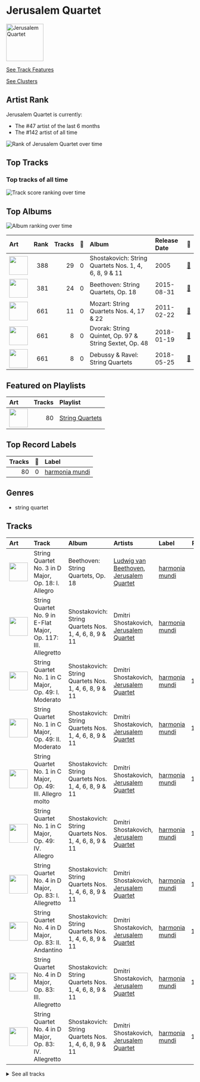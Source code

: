 
# Jerusalem Quartet


<img src="https://i.scdn.co/image/ab6761610000e5ebe9c2dcd7eb7f1247a61c6f07" alt="Jerusalem Quartet" width="100" />

[See Track Features](audio_features.md)

[See Clusters](clusters/overview.md)

## Artist Rank
Jerusalem Quartet is currently:
- The #47 artist of the last 6 months
- The #142 artist of all time

![Rank of Jerusalem Quartet over time](../../images/artists/jerusalem_quartet/rank_time_series.png)
## Top Tracks


### Top tracks of all time

![Track score ranking over time](../../images/artists/jerusalem_quartet/track_rank_time_series_score.png)
## Top Albums

![Album ranking over time](../../images/artists/jerusalem_quartet/album_rank_time_series.png)

| Art | Rank | Tracks | 💚 | Album | Release Date | 🔗 |
|:---|---:|---:|---:|:---|:---|:---|
| <img src="https://i.scdn.co/image/ab67616d0000b273ff17a9c684ec4757c8c026b0" alt="" width="50" /> | 388 | 29 | 0 | Shostakovich: String Quartets Nos. 1, 4, 6, 8, 9 & 11 | 2005 | [🔗](https://open.spotify.com/album/4V2YVRjysd08RF0GLRDDK7) |
| <img src="https://i.scdn.co/image/ab67616d0000b273eac9461ed0b585b1d2ad7ee2" alt="" width="50" /> | 381 | 24 | 0 | Beethoven: String Quartets, Op. 18 | 2015-08-31 | [🔗](https://open.spotify.com/album/37iUq5Dekt8uP5itTiVs2Q) |
| <img src="https://i.scdn.co/image/ab67616d0000b2731d9ef8e92370053b06f8c9ec" alt="" width="50" /> | 661 | 11 | 0 | Mozart: String Quartets Nos. 4, 17 & 22 | 2011-02-22 | [🔗](https://open.spotify.com/album/1PxALR0DTaTJPL6ByBK266) |
| <img src="https://i.scdn.co/image/ab67616d0000b273040c78c4ed7f56a2a3d2a770" alt="" width="50" /> | 661 | 8 | 0 | Dvorak: String Quintet, Op. 97 & String Sextet, Op. 48 | 2018-01-19 | [🔗](https://open.spotify.com/album/02nUFvsdTaekp2QQalnE3N) |
| <img src="https://i.scdn.co/image/ab67616d0000b2737cb0c702a8fd45bfd8358259" alt="" width="50" /> | 661 | 8 | 0 | Debussy & Ravel: String Quartets | 2018-05-25 | [🔗](https://open.spotify.com/album/77Eg2dHidrefgsS3GZ88nK) |

## Featured on Playlists
| Art | Tracks | Playlist |
|:---|---:|:---|
| <img src="https://mosaic.scdn.co/640/ab67616d00001e021d9ef8e92370053b06f8c9ecab67616d00001e027cb0c702a8fd45bfd8358259ab67616d00001e02f1e24654c624c58911f179b5ab67616d00001e02ff17a9c684ec4757c8c026b0" alt="" width="50" /> | 80 | [String Quartets](../../playlists/string_quartets/overview.md) |

## Top Record Labels

| Tracks | 💚 | Label |
|---:|---:|:---|
| 80 | 0 | [harmonia mundi](../../labels/harmonia_mundi/overview.md) |

## Genres

- string quartet

## Tracks

| Art | Track | Album | Artists | Label | Rank | 💚 | 🔗 |
|:---|:---|:---|:---|:---|---:|:---|:---|
| <img src="https://i.scdn.co/image/ab67616d0000b273eac9461ed0b585b1d2ad7ee2" alt="" width="50" /> | String Quartet No. 3 in D Major, Op. 18: I. Allegro | Beethoven: String Quartets, Op. 18 | [Ludwig van Beethoven](../ludwig_van_beethoven/overview.md), [Jerusalem Quartet](overview.md) | [harmonia mundi](../../labels/harmonia_mundi) | 560 | | [🔗](https://open.spotify.com/track/4ZTY5VL2UbVghLuVkhAQdc) |
| <img src="https://i.scdn.co/image/ab67616d0000b273ff17a9c684ec4757c8c026b0" alt="" width="50" /> | String Quartet No. 9 in E-Flat Major, Op. 117: III. Allegretto | Shostakovich: String Quartets Nos. 1, 4, 6, 8, 9 & 11 | Dmitri Shostakovich, [Jerusalem Quartet](overview.md) | [harmonia mundi](../../labels/harmonia_mundi) | 573 | | [🔗](https://open.spotify.com/track/57vPVZyYD3Cfxlpmqqdgl5) |
| <img src="https://i.scdn.co/image/ab67616d0000b273ff17a9c684ec4757c8c026b0" alt="" width="50" /> | String Quartet No. 1 in C Major, Op. 49: I. Moderato | Shostakovich: String Quartets Nos. 1, 4, 6, 8, 9 & 11 | Dmitri Shostakovich, [Jerusalem Quartet](overview.md) | [harmonia mundi](../../labels/harmonia_mundi) | 1009 | | [🔗](https://open.spotify.com/track/5VQz0yG8Lzvjj4RCbDLMrJ) |
| <img src="https://i.scdn.co/image/ab67616d0000b273ff17a9c684ec4757c8c026b0" alt="" width="50" /> | String Quartet No. 1 in C Major, Op. 49: II. Moderato | Shostakovich: String Quartets Nos. 1, 4, 6, 8, 9 & 11 | Dmitri Shostakovich, [Jerusalem Quartet](overview.md) | [harmonia mundi](../../labels/harmonia_mundi) | 1009 | | [🔗](https://open.spotify.com/track/0A5oxICmtISYvCLCKY5BZs) |
| <img src="https://i.scdn.co/image/ab67616d0000b273ff17a9c684ec4757c8c026b0" alt="" width="50" /> | String Quartet No. 1 in C Major, Op. 49: III. Allegro molto | Shostakovich: String Quartets Nos. 1, 4, 6, 8, 9 & 11 | Dmitri Shostakovich, [Jerusalem Quartet](overview.md) | [harmonia mundi](../../labels/harmonia_mundi) | 1009 | | [🔗](https://open.spotify.com/track/5O8Iz6Mlz4oS0DP6YYyBQC) |
| <img src="https://i.scdn.co/image/ab67616d0000b273ff17a9c684ec4757c8c026b0" alt="" width="50" /> | String Quartet No. 1 in C Major, Op. 49: IV. Allegro | Shostakovich: String Quartets Nos. 1, 4, 6, 8, 9 & 11 | Dmitri Shostakovich, [Jerusalem Quartet](overview.md) | [harmonia mundi](../../labels/harmonia_mundi) | 1009 | | [🔗](https://open.spotify.com/track/0nxe3lOpIX0rt3E9vcrRn5) |
| <img src="https://i.scdn.co/image/ab67616d0000b273ff17a9c684ec4757c8c026b0" alt="" width="50" /> | String Quartet No. 4 in D Major, Op. 83: I. Allegretto | Shostakovich: String Quartets Nos. 1, 4, 6, 8, 9 & 11 | Dmitri Shostakovich, [Jerusalem Quartet](overview.md) | [harmonia mundi](../../labels/harmonia_mundi) | 1009 | | [🔗](https://open.spotify.com/track/2ESTZJCtAtRNts4sKVVTsl) |
| <img src="https://i.scdn.co/image/ab67616d0000b273ff17a9c684ec4757c8c026b0" alt="" width="50" /> | String Quartet No. 4 in D Major, Op. 83: II. Andantino | Shostakovich: String Quartets Nos. 1, 4, 6, 8, 9 & 11 | Dmitri Shostakovich, [Jerusalem Quartet](overview.md) | [harmonia mundi](../../labels/harmonia_mundi) | 1009 | | [🔗](https://open.spotify.com/track/4Ky633fVEZUBTOcjKbY7yc) |
| <img src="https://i.scdn.co/image/ab67616d0000b273ff17a9c684ec4757c8c026b0" alt="" width="50" /> | String Quartet No. 4 in D Major, Op. 83: III. Allegretto | Shostakovich: String Quartets Nos. 1, 4, 6, 8, 9 & 11 | Dmitri Shostakovich, [Jerusalem Quartet](overview.md) | [harmonia mundi](../../labels/harmonia_mundi) | 1009 | | [🔗](https://open.spotify.com/track/2cDsjReMRP1B3dLSH8uBRx) |
| <img src="https://i.scdn.co/image/ab67616d0000b273ff17a9c684ec4757c8c026b0" alt="" width="50" /> | String Quartet No. 4 in D Major, Op. 83: IV. Allegretto | Shostakovich: String Quartets Nos. 1, 4, 6, 8, 9 & 11 | Dmitri Shostakovich, [Jerusalem Quartet](overview.md) | [harmonia mundi](../../labels/harmonia_mundi) | 1009 | | [🔗](https://open.spotify.com/track/4qM31gOqZIt7skvz2kgaOC) |


<details>
<summary>See all tracks</summary>

| Art | Track | Album | Artists | Label | Rank | 💚 | 🔗 |
|:---|:---|:---|:---|:---|---:|:---|:---|
| <img src="https://i.scdn.co/image/ab67616d0000b273ff17a9c684ec4757c8c026b0" alt="" width="50" /> | String Quartet No. 6 in G Major, Op. 101: I. Allegretto | Shostakovich: String Quartets Nos. 1, 4, 6, 8, 9 & 11 | Dmitri Shostakovich, [Jerusalem Quartet](overview.md) | [harmonia mundi](../../labels/harmonia_mundi) | 1009 | | [🔗](https://open.spotify.com/track/0k7Zd9zAYnBPuNJPck4UOc) |
| <img src="https://i.scdn.co/image/ab67616d0000b273ff17a9c684ec4757c8c026b0" alt="" width="50" /> | String Quartet No. 6 in G Major, Op. 101: II. Moderato con moto | Shostakovich: String Quartets Nos. 1, 4, 6, 8, 9 & 11 | Dmitri Shostakovich, [Jerusalem Quartet](overview.md) | [harmonia mundi](../../labels/harmonia_mundi) | 1009 | | [🔗](https://open.spotify.com/track/5BqEbEtqCpIrKRJh5c3Z3u) |
| <img src="https://i.scdn.co/image/ab67616d0000b273ff17a9c684ec4757c8c026b0" alt="" width="50" /> | String Quartet No. 6 in G Major, Op. 101: III. Lento | Shostakovich: String Quartets Nos. 1, 4, 6, 8, 9 & 11 | Dmitri Shostakovich, [Jerusalem Quartet](overview.md) | [harmonia mundi](../../labels/harmonia_mundi) | 1009 | | [🔗](https://open.spotify.com/track/01toQ1HaV4k4aUqWqNsdJe) |
| <img src="https://i.scdn.co/image/ab67616d0000b273ff17a9c684ec4757c8c026b0" alt="" width="50" /> | String Quartet No. 6 in G Major, Op. 101: IV. Finale (Lento) - Allegretto | Shostakovich: String Quartets Nos. 1, 4, 6, 8, 9 & 11 | Dmitri Shostakovich, [Jerusalem Quartet](overview.md) | [harmonia mundi](../../labels/harmonia_mundi) | 1009 | | [🔗](https://open.spotify.com/track/3EcruCCCtRp7fi5K2YfAA5) |
| <img src="https://i.scdn.co/image/ab67616d0000b273ff17a9c684ec4757c8c026b0" alt="" width="50" /> | String Quartet No. 8 in C Minor, Op. 110: I. Largo | Shostakovich: String Quartets Nos. 1, 4, 6, 8, 9 & 11 | Dmitri Shostakovich, [Jerusalem Quartet](overview.md) | [harmonia mundi](../../labels/harmonia_mundi) | 1009 | | [🔗](https://open.spotify.com/track/2wtSkXod5g0Ms9h9Amd9FD) |
| <img src="https://i.scdn.co/image/ab67616d0000b273ff17a9c684ec4757c8c026b0" alt="" width="50" /> | String Quartet No. 8 in C Minor, Op. 110: II. Allegro molto | Shostakovich: String Quartets Nos. 1, 4, 6, 8, 9 & 11 | Dmitri Shostakovich, [Jerusalem Quartet](overview.md) | [harmonia mundi](../../labels/harmonia_mundi) | 1009 | | [🔗](https://open.spotify.com/track/5EXeMOFxbHkj2lgACzXpzr) |
| <img src="https://i.scdn.co/image/ab67616d0000b273ff17a9c684ec4757c8c026b0" alt="" width="50" /> | String Quartet No. 8 in C Minor, Op. 110: III. Allegretto | Shostakovich: String Quartets Nos. 1, 4, 6, 8, 9 & 11 | Dmitri Shostakovich, [Jerusalem Quartet](overview.md) | [harmonia mundi](../../labels/harmonia_mundi) | 1009 | | [🔗](https://open.spotify.com/track/1uQEWRgoZxzAn7OScQl9nV) |
| <img src="https://i.scdn.co/image/ab67616d0000b273ff17a9c684ec4757c8c026b0" alt="" width="50" /> | String Quartet No. 8 in C Minor, Op. 110: IV. Largo | Shostakovich: String Quartets Nos. 1, 4, 6, 8, 9 & 11 | Dmitri Shostakovich, [Jerusalem Quartet](overview.md) | [harmonia mundi](../../labels/harmonia_mundi) | 1009 | | [🔗](https://open.spotify.com/track/0axYJ2DSUKXkL67CnUDN3t) |
| <img src="https://i.scdn.co/image/ab67616d0000b273ff17a9c684ec4757c8c026b0" alt="" width="50" /> | String Quartet No. 8 in C Minor, Op. 110: V. Largo | Shostakovich: String Quartets Nos. 1, 4, 6, 8, 9 & 11 | Dmitri Shostakovich, [Jerusalem Quartet](overview.md) | [harmonia mundi](../../labels/harmonia_mundi) | 1009 | | [🔗](https://open.spotify.com/track/7I1ePDRDp8RvVv9lPU5wHi) |
| <img src="https://i.scdn.co/image/ab67616d0000b273ff17a9c684ec4757c8c026b0" alt="" width="50" /> | String Quartet No. 9 in E-Flat Major, Op. 117: I. Moderato Con Moto | Shostakovich: String Quartets Nos. 1, 4, 6, 8, 9 & 11 | Dmitri Shostakovich, [Jerusalem Quartet](overview.md) | [harmonia mundi](../../labels/harmonia_mundi) | 1009 | | [🔗](https://open.spotify.com/track/7c1PZ3jfMdI65Oqn1uI74j) |
| <img src="https://i.scdn.co/image/ab67616d0000b273ff17a9c684ec4757c8c026b0" alt="" width="50" /> | String Quartet No. 9 in E-Flat Major, Op. 117: II. Adagio | Shostakovich: String Quartets Nos. 1, 4, 6, 8, 9 & 11 | Dmitri Shostakovich, [Jerusalem Quartet](overview.md) | [harmonia mundi](../../labels/harmonia_mundi) | 1009 | | [🔗](https://open.spotify.com/track/4u51lPm5GBz9CmJxODuV60) |
| <img src="https://i.scdn.co/image/ab67616d0000b273ff17a9c684ec4757c8c026b0" alt="" width="50" /> | String Quartet No. 9 in E-Flat Major, Op. 117: IV. Adagio | Shostakovich: String Quartets Nos. 1, 4, 6, 8, 9 & 11 | Dmitri Shostakovich, [Jerusalem Quartet](overview.md) | [harmonia mundi](../../labels/harmonia_mundi) | 1009 | | [🔗](https://open.spotify.com/track/0vpGcgNCl9p9UQdtCOajUG) |
| <img src="https://i.scdn.co/image/ab67616d0000b273ff17a9c684ec4757c8c026b0" alt="" width="50" /> | String Quartet No. 9 in E-Flat Major, Op. 117: V. Allegro | Shostakovich: String Quartets Nos. 1, 4, 6, 8, 9 & 11 | Dmitri Shostakovich, [Jerusalem Quartet](overview.md) | [harmonia mundi](../../labels/harmonia_mundi) | 1009 | | [🔗](https://open.spotify.com/track/6XOKaXhXamHmqSa38Uwf4A) |
| <img src="https://i.scdn.co/image/ab67616d0000b273ff17a9c684ec4757c8c026b0" alt="" width="50" /> | String Quartet No.11 in F Minor, Op. 122: I. Introduction (Andantino) | Shostakovich: String Quartets Nos. 1, 4, 6, 8, 9 & 11 | Dmitri Shostakovich, [Jerusalem Quartet](overview.md) | [harmonia mundi](../../labels/harmonia_mundi) | 1009 | | [🔗](https://open.spotify.com/track/4tcinhmPDuyaskdPrqjWB9) |
| <img src="https://i.scdn.co/image/ab67616d0000b273ff17a9c684ec4757c8c026b0" alt="" width="50" /> | String Quartet No.11 in F Minor, Op. 122: II. Scherzo (Allegretto) | Shostakovich: String Quartets Nos. 1, 4, 6, 8, 9 & 11 | Dmitri Shostakovich, [Jerusalem Quartet](overview.md) | [harmonia mundi](../../labels/harmonia_mundi) | 1009 | | [🔗](https://open.spotify.com/track/5axBmM6eFCRlBCXlBIZGJM) |
| <img src="https://i.scdn.co/image/ab67616d0000b273ff17a9c684ec4757c8c026b0" alt="" width="50" /> | String Quartet No.11 in F Minor, Op. 122: III. Récitatif (Adagio) | Shostakovich: String Quartets Nos. 1, 4, 6, 8, 9 & 11 | Dmitri Shostakovich, [Jerusalem Quartet](overview.md) | [harmonia mundi](../../labels/harmonia_mundi) | 1009 | | [🔗](https://open.spotify.com/track/02ys9P2W1zcsnWAw9LbaRD) |
| <img src="https://i.scdn.co/image/ab67616d0000b273ff17a9c684ec4757c8c026b0" alt="" width="50" /> | String Quartet No.11 in F Minor, Op. 122: IV. Etude (Allegro) | Shostakovich: String Quartets Nos. 1, 4, 6, 8, 9 & 11 | Dmitri Shostakovich, [Jerusalem Quartet](overview.md) | [harmonia mundi](../../labels/harmonia_mundi) | 1009 | | [🔗](https://open.spotify.com/track/1jXkZMpNRhBlzleAvtfTop) |
| <img src="https://i.scdn.co/image/ab67616d0000b273ff17a9c684ec4757c8c026b0" alt="" width="50" /> | String Quartet No.11 in F Minor, Op. 122: V. Humoresque (Allegro) | Shostakovich: String Quartets Nos. 1, 4, 6, 8, 9 & 11 | Dmitri Shostakovich, [Jerusalem Quartet](overview.md) | [harmonia mundi](../../labels/harmonia_mundi) | 1009 | | [🔗](https://open.spotify.com/track/4ikkJi208jmFPkdZGsSe71) |
| <img src="https://i.scdn.co/image/ab67616d0000b273ff17a9c684ec4757c8c026b0" alt="" width="50" /> | String Quartet No.11 in F Minor, Op. 122: VI. Elégie (Adagio) | Shostakovich: String Quartets Nos. 1, 4, 6, 8, 9 & 11 | Dmitri Shostakovich, [Jerusalem Quartet](overview.md) | [harmonia mundi](../../labels/harmonia_mundi) | 1009 | | [🔗](https://open.spotify.com/track/4oCDQYx2mAoP7cXyGEoVDe) |
| <img src="https://i.scdn.co/image/ab67616d0000b273ff17a9c684ec4757c8c026b0" alt="" width="50" /> | String Quartet No.11 in F Minor, Op. 122: VII. Finale (Moderato) | Shostakovich: String Quartets Nos. 1, 4, 6, 8, 9 & 11 | Dmitri Shostakovich, [Jerusalem Quartet](overview.md) | [harmonia mundi](../../labels/harmonia_mundi) | 1009 | | [🔗](https://open.spotify.com/track/76ZylpA4UyhA3gQn0INmqF) |
| <img src="https://i.scdn.co/image/ab67616d0000b2731d9ef8e92370053b06f8c9ec" alt="" width="50" /> | String Quartet No. 17 in B-Flat Major, K. 458 "The Hunt": I. Allegro vivace assai | Mozart: String Quartets Nos. 4, 17 & 22 | [Wolfgang Amadeus Mozart](../wolfgang_amadeus_mozart/overview.md), [Jerusalem Quartet](overview.md) | [harmonia mundi](../../labels/harmonia_mundi) | 1009 | | [🔗](https://open.spotify.com/track/11azjFN3PsLfWtclIaGTPz) |
| <img src="https://i.scdn.co/image/ab67616d0000b2731d9ef8e92370053b06f8c9ec" alt="" width="50" /> | String Quartet No. 17 in B-Flat Major, K. 458 "The Hunt": II. Menuetto (Moderato) | Mozart: String Quartets Nos. 4, 17 & 22 | [Wolfgang Amadeus Mozart](../wolfgang_amadeus_mozart/overview.md), [Jerusalem Quartet](overview.md) | [harmonia mundi](../../labels/harmonia_mundi) | 1009 | | [🔗](https://open.spotify.com/track/25p4xpZb7TOwGzcjX9OBbc) |
| <img src="https://i.scdn.co/image/ab67616d0000b2731d9ef8e92370053b06f8c9ec" alt="" width="50" /> | String Quartet No. 17 in B-Flat Major, K. 458 "The Hunt": III. Adagio | Mozart: String Quartets Nos. 4, 17 & 22 | [Wolfgang Amadeus Mozart](../wolfgang_amadeus_mozart/overview.md), [Jerusalem Quartet](overview.md) | [harmonia mundi](../../labels/harmonia_mundi) | 1009 | | [🔗](https://open.spotify.com/track/74TmNT7ctAj6O6wpDTkb6O) |
| <img src="https://i.scdn.co/image/ab67616d0000b2731d9ef8e92370053b06f8c9ec" alt="" width="50" /> | String Quartet No. 17 in B-Flat Major, K. 458 "The Hunt": IV. Allegro assai | Mozart: String Quartets Nos. 4, 17 & 22 | [Wolfgang Amadeus Mozart](../wolfgang_amadeus_mozart/overview.md), [Jerusalem Quartet](overview.md) | [harmonia mundi](../../labels/harmonia_mundi) | 1009 | | [🔗](https://open.spotify.com/track/6AgF5rgvW3hRwe6A8KCcwl) |
| <img src="https://i.scdn.co/image/ab67616d0000b2731d9ef8e92370053b06f8c9ec" alt="" width="50" /> | String Quartet No. 22 in B-Flat Major, K. 589, "Prussian": I. Allegro | Mozart: String Quartets Nos. 4, 17 & 22 | [Wolfgang Amadeus Mozart](../wolfgang_amadeus_mozart/overview.md), [Jerusalem Quartet](overview.md) | [harmonia mundi](../../labels/harmonia_mundi) | 1009 | | [🔗](https://open.spotify.com/track/6gN3OwvTCPD9k8tqMxUEJd) |
| <img src="https://i.scdn.co/image/ab67616d0000b2731d9ef8e92370053b06f8c9ec" alt="" width="50" /> | String Quartet No. 22 in B-Flat Major, K. 589, "Prussian": II. Larghetto | Mozart: String Quartets Nos. 4, 17 & 22 | [Wolfgang Amadeus Mozart](../wolfgang_amadeus_mozart/overview.md), [Jerusalem Quartet](overview.md) | [harmonia mundi](../../labels/harmonia_mundi) | 1009 | | [🔗](https://open.spotify.com/track/7eaYdLRx1XuHhTpKMYaBU9) |
| <img src="https://i.scdn.co/image/ab67616d0000b2731d9ef8e92370053b06f8c9ec" alt="" width="50" /> | String Quartet No. 22 in B-Flat Major, K. 589, "Prussian": III. Menuetto - Moderato | Mozart: String Quartets Nos. 4, 17 & 22 | [Wolfgang Amadeus Mozart](../wolfgang_amadeus_mozart/overview.md), [Jerusalem Quartet](overview.md) | [harmonia mundi](../../labels/harmonia_mundi) | 1009 | | [🔗](https://open.spotify.com/track/1LAbFa0OPRS6IuapkOySby) |
| <img src="https://i.scdn.co/image/ab67616d0000b2731d9ef8e92370053b06f8c9ec" alt="" width="50" /> | String Quartet No. 22 in B-Flat Major, K. 589, "Prussian": IV. Allegro assai | Mozart: String Quartets Nos. 4, 17 & 22 | [Wolfgang Amadeus Mozart](../wolfgang_amadeus_mozart/overview.md), [Jerusalem Quartet](overview.md) | [harmonia mundi](../../labels/harmonia_mundi) | 1009 | | [🔗](https://open.spotify.com/track/6Y8SmRRP56DkQoDt8op0xN) |
| <img src="https://i.scdn.co/image/ab67616d0000b2731d9ef8e92370053b06f8c9ec" alt="" width="50" /> | String Quartet No. 4 in C Major, K. 157: I. Allegro | Mozart: String Quartets Nos. 4, 17 & 22 | [Wolfgang Amadeus Mozart](../wolfgang_amadeus_mozart/overview.md), [Jerusalem Quartet](overview.md) | [harmonia mundi](../../labels/harmonia_mundi) | 1009 | | [🔗](https://open.spotify.com/track/1Yo7X5HowJgPOnisWCexqI) |
| <img src="https://i.scdn.co/image/ab67616d0000b2731d9ef8e92370053b06f8c9ec" alt="" width="50" /> | String Quartet No. 4 in C Major, K. 157: II. Andante | Mozart: String Quartets Nos. 4, 17 & 22 | [Wolfgang Amadeus Mozart](../wolfgang_amadeus_mozart/overview.md), [Jerusalem Quartet](overview.md) | [harmonia mundi](../../labels/harmonia_mundi) | 1009 | | [🔗](https://open.spotify.com/track/4V6p7SY0ALq9I5iuOgkVNK) |
| <img src="https://i.scdn.co/image/ab67616d0000b2731d9ef8e92370053b06f8c9ec" alt="" width="50" /> | String Quartet No. 4 in C Major, K. 157: III. Presto | Mozart: String Quartets Nos. 4, 17 & 22 | [Wolfgang Amadeus Mozart](../wolfgang_amadeus_mozart/overview.md), [Jerusalem Quartet](overview.md) | [harmonia mundi](../../labels/harmonia_mundi) | 1009 | | [🔗](https://open.spotify.com/track/6wZJSUp9ucaVj1C7gQW1Rd) |
| <img src="https://i.scdn.co/image/ab67616d0000b273eac9461ed0b585b1d2ad7ee2" alt="" width="50" /> | String Quartet No. 1 in F Major, Op. 18 No. 1: I. Allegro con brio | Beethoven: String Quartets, Op. 18 | [Ludwig van Beethoven](../ludwig_van_beethoven/overview.md), [Jerusalem Quartet](overview.md) | [harmonia mundi](../../labels/harmonia_mundi) | 1009 | | [🔗](https://open.spotify.com/track/0bLf8GdqFZ3rK8GwWhcjH8) |
| <img src="https://i.scdn.co/image/ab67616d0000b273eac9461ed0b585b1d2ad7ee2" alt="" width="50" /> | String Quartet No. 1 in F Major, Op. 18 No. 1: II. Adagio affettuoso ed appassionato | Beethoven: String Quartets, Op. 18 | [Ludwig van Beethoven](../ludwig_van_beethoven/overview.md), [Jerusalem Quartet](overview.md) | [harmonia mundi](../../labels/harmonia_mundi) | 1009 | | [🔗](https://open.spotify.com/track/74Din3wPGdlksjg6kz68Mw) |
| <img src="https://i.scdn.co/image/ab67616d0000b273eac9461ed0b585b1d2ad7ee2" alt="" width="50" /> | String Quartet No. 1 in F Major, Op. 18 No. 1: III. Scherzo (Allegro molto) - Trio | Beethoven: String Quartets, Op. 18 | [Ludwig van Beethoven](../ludwig_van_beethoven/overview.md), [Jerusalem Quartet](overview.md) | [harmonia mundi](../../labels/harmonia_mundi) | 1009 | | [🔗](https://open.spotify.com/track/62gkGN2sOcxtVmoDGCeajT) |
| <img src="https://i.scdn.co/image/ab67616d0000b273eac9461ed0b585b1d2ad7ee2" alt="" width="50" /> | String Quartet No. 1 in F Major, Op. 18 No. 1: IV. Allegro | Beethoven: String Quartets, Op. 18 | [Ludwig van Beethoven](../ludwig_van_beethoven/overview.md), [Jerusalem Quartet](overview.md) | [harmonia mundi](../../labels/harmonia_mundi) | 1009 | | [🔗](https://open.spotify.com/track/37ygTHqOZWYgHuBSEZ8M3V) |
| <img src="https://i.scdn.co/image/ab67616d0000b273eac9461ed0b585b1d2ad7ee2" alt="" width="50" /> | String Quartet No. 2 in G Major, Op. 18, No. 2: I. Allegro | Beethoven: String Quartets, Op. 18 | [Ludwig van Beethoven](../ludwig_van_beethoven/overview.md), [Jerusalem Quartet](overview.md) | [harmonia mundi](../../labels/harmonia_mundi) | 1009 | | [🔗](https://open.spotify.com/track/558uK4J0UIghC9WVf1lAuk) |
| <img src="https://i.scdn.co/image/ab67616d0000b273eac9461ed0b585b1d2ad7ee2" alt="" width="50" /> | String Quartet No. 2 in G Major, Op. 18, No. 2: II. Adagio cantabile - Allegro | Beethoven: String Quartets, Op. 18 | [Ludwig van Beethoven](../ludwig_van_beethoven/overview.md), [Jerusalem Quartet](overview.md) | [harmonia mundi](../../labels/harmonia_mundi) | 1009 | | [🔗](https://open.spotify.com/track/7v0g3biHWMpypyv0hfxroQ) |
| <img src="https://i.scdn.co/image/ab67616d0000b273eac9461ed0b585b1d2ad7ee2" alt="" width="50" /> | String Quartet No. 2 in G Major, Op. 18, No. 2: III. Scherzo (Allegro) - Trio | Beethoven: String Quartets, Op. 18 | [Ludwig van Beethoven](../ludwig_van_beethoven/overview.md), [Jerusalem Quartet](overview.md) | [harmonia mundi](../../labels/harmonia_mundi) | 1009 | | [🔗](https://open.spotify.com/track/5NFYYgZwkSOTpOZNeqiinF) |
| <img src="https://i.scdn.co/image/ab67616d0000b273eac9461ed0b585b1d2ad7ee2" alt="" width="50" /> | String Quartet No. 2 in G Major, Op. 18, No. 2: IV. Allegro molto, quasi presto | Beethoven: String Quartets, Op. 18 | [Ludwig van Beethoven](../ludwig_van_beethoven/overview.md), [Jerusalem Quartet](overview.md) | [harmonia mundi](../../labels/harmonia_mundi) | 1009 | | [🔗](https://open.spotify.com/track/2MLKpaXZA1ATmFer81pJ43) |
| <img src="https://i.scdn.co/image/ab67616d0000b273eac9461ed0b585b1d2ad7ee2" alt="" width="50" /> | String Quartet No. 3 in D Major, Op. 18: II. Andante con moto | Beethoven: String Quartets, Op. 18 | [Ludwig van Beethoven](../ludwig_van_beethoven/overview.md), [Jerusalem Quartet](overview.md) | [harmonia mundi](../../labels/harmonia_mundi) | 1009 | | [🔗](https://open.spotify.com/track/0o3Mcv1JOPsrnc3wBROq2S) |
| <img src="https://i.scdn.co/image/ab67616d0000b273eac9461ed0b585b1d2ad7ee2" alt="" width="50" /> | String Quartet No. 3 in D Major, Op. 18: III. Allegro | Beethoven: String Quartets, Op. 18 | [Ludwig van Beethoven](../ludwig_van_beethoven/overview.md), [Jerusalem Quartet](overview.md) | [harmonia mundi](../../labels/harmonia_mundi) | 1009 | | [🔗](https://open.spotify.com/track/3YHXYUEz37g5r42bPc73bB) |
| <img src="https://i.scdn.co/image/ab67616d0000b273eac9461ed0b585b1d2ad7ee2" alt="" width="50" /> | String Quartet No. 3 in D Major, Op. 18: IV. Presto | Beethoven: String Quartets, Op. 18 | [Ludwig van Beethoven](../ludwig_van_beethoven/overview.md), [Jerusalem Quartet](overview.md) | [harmonia mundi](../../labels/harmonia_mundi) | 1009 | | [🔗](https://open.spotify.com/track/6c3exNicyaeLcebTT2VaMQ) |
| <img src="https://i.scdn.co/image/ab67616d0000b273eac9461ed0b585b1d2ad7ee2" alt="" width="50" /> | String Quartet No. 4 in C Minor, Op. 18 No. 4: I. Allegro ma non tanto | Beethoven: String Quartets, Op. 18 | [Ludwig van Beethoven](../ludwig_van_beethoven/overview.md), [Jerusalem Quartet](overview.md) | [harmonia mundi](../../labels/harmonia_mundi) | 1009 | | [🔗](https://open.spotify.com/track/7yoDNO5NZYx8VwDWkYDLBr) |
| <img src="https://i.scdn.co/image/ab67616d0000b273eac9461ed0b585b1d2ad7ee2" alt="" width="50" /> | String Quartet No. 4 in C Minor, Op. 18 No. 4: II. Andante scherzoso quasi allegretto | Beethoven: String Quartets, Op. 18 | [Ludwig van Beethoven](../ludwig_van_beethoven/overview.md), [Jerusalem Quartet](overview.md) | [harmonia mundi](../../labels/harmonia_mundi) | 1009 | | [🔗](https://open.spotify.com/track/3utDQmK6hHWqyHGQUJ1mHN) |
| <img src="https://i.scdn.co/image/ab67616d0000b273eac9461ed0b585b1d2ad7ee2" alt="" width="50" /> | String Quartet No. 4 in C Minor, Op. 18 No. 4: III. Menuetto (Allegro) - Trio | Beethoven: String Quartets, Op. 18 | [Ludwig van Beethoven](../ludwig_van_beethoven/overview.md), [Jerusalem Quartet](overview.md) | [harmonia mundi](../../labels/harmonia_mundi) | 1009 | | [🔗](https://open.spotify.com/track/2dQGXr6v2FXXPeBvqrTZW2) |
| <img src="https://i.scdn.co/image/ab67616d0000b273eac9461ed0b585b1d2ad7ee2" alt="" width="50" /> | String Quartet No. 4 in C Minor, Op. 18 No. 4: IV. Allegretto – Prestissimo | Beethoven: String Quartets, Op. 18 | [Ludwig van Beethoven](../ludwig_van_beethoven/overview.md), [Jerusalem Quartet](overview.md) | [harmonia mundi](../../labels/harmonia_mundi) | 1009 | | [🔗](https://open.spotify.com/track/1MvCCoEM4ml6b1F2T8UKey) |
| <img src="https://i.scdn.co/image/ab67616d0000b273eac9461ed0b585b1d2ad7ee2" alt="" width="50" /> | String Quartet No. 5 in A Major, Op. 18 No. 5: I. Allegro | Beethoven: String Quartets, Op. 18 | [Ludwig van Beethoven](../ludwig_van_beethoven/overview.md), [Jerusalem Quartet](overview.md) | [harmonia mundi](../../labels/harmonia_mundi) | 1009 | | [🔗](https://open.spotify.com/track/26rU4aScCfqkgrtNmAAUMW) |
| <img src="https://i.scdn.co/image/ab67616d0000b273eac9461ed0b585b1d2ad7ee2" alt="" width="50" /> | String Quartet No. 5 in A Major, Op. 18 No. 5: II. Menuetto - Trio | Beethoven: String Quartets, Op. 18 | [Ludwig van Beethoven](../ludwig_van_beethoven/overview.md), [Jerusalem Quartet](overview.md) | [harmonia mundi](../../labels/harmonia_mundi) | 1009 | | [🔗](https://open.spotify.com/track/0AtBrNtW0crqbSyUtwNykS) |
| <img src="https://i.scdn.co/image/ab67616d0000b273eac9461ed0b585b1d2ad7ee2" alt="" width="50" /> | String Quartet No. 5 in A Major, Op. 18 No. 5: III. Andante cantabile | Beethoven: String Quartets, Op. 18 | [Ludwig van Beethoven](../ludwig_van_beethoven/overview.md), [Jerusalem Quartet](overview.md) | [harmonia mundi](../../labels/harmonia_mundi) | 1009 | | [🔗](https://open.spotify.com/track/2jYxlMeQolbjDhOBY4QgYR) |
| <img src="https://i.scdn.co/image/ab67616d0000b273eac9461ed0b585b1d2ad7ee2" alt="" width="50" /> | String Quartet No. 5 in A Major, Op. 18 No. 5: IV. Allegro | Beethoven: String Quartets, Op. 18 | [Ludwig van Beethoven](../ludwig_van_beethoven/overview.md), [Jerusalem Quartet](overview.md) | [harmonia mundi](../../labels/harmonia_mundi) | 1009 | | [🔗](https://open.spotify.com/track/5AByXPX7vW0d89Du16H7U6) |
| <img src="https://i.scdn.co/image/ab67616d0000b273eac9461ed0b585b1d2ad7ee2" alt="" width="50" /> | String Quartet No. 6 in B-Flat Major, Op. 18 No. 6: I. Allegro con brio | Beethoven: String Quartets, Op. 18 | [Ludwig van Beethoven](../ludwig_van_beethoven/overview.md), [Jerusalem Quartet](overview.md) | [harmonia mundi](../../labels/harmonia_mundi) | 1009 | | [🔗](https://open.spotify.com/track/7FZJQ7bjH1grTUYdfxfD73) |
| <img src="https://i.scdn.co/image/ab67616d0000b273eac9461ed0b585b1d2ad7ee2" alt="" width="50" /> | String Quartet No. 6 in B-Flat Major, Op. 18 No. 6: II. Adagio ma non troppo | Beethoven: String Quartets, Op. 18 | [Ludwig van Beethoven](../ludwig_van_beethoven/overview.md), [Jerusalem Quartet](overview.md) | [harmonia mundi](../../labels/harmonia_mundi) | 1009 | | [🔗](https://open.spotify.com/track/5haDu6D9Afpa5GIt5wVWMb) |
| <img src="https://i.scdn.co/image/ab67616d0000b273eac9461ed0b585b1d2ad7ee2" alt="" width="50" /> | String Quartet No. 6 in B-Flat Major, Op. 18 No. 6: III. Scherzo (Allegro) - Trio | Beethoven: String Quartets, Op. 18 | [Ludwig van Beethoven](../ludwig_van_beethoven/overview.md), [Jerusalem Quartet](overview.md) | [harmonia mundi](../../labels/harmonia_mundi) | 1009 | | [🔗](https://open.spotify.com/track/39AM3Owd4WbyUoTxiGNSyi) |
| <img src="https://i.scdn.co/image/ab67616d0000b273eac9461ed0b585b1d2ad7ee2" alt="" width="50" /> | String Quartet No. 6 in B-Flat Major, Op. 18 No. 6: IV. Adagio "La Malinconia" - Allegretto quasi allegro | Beethoven: String Quartets, Op. 18 | [Ludwig van Beethoven](../ludwig_van_beethoven/overview.md), [Jerusalem Quartet](overview.md) | [harmonia mundi](../../labels/harmonia_mundi) | 1009 | | [🔗](https://open.spotify.com/track/307vQS6VavTKNbzYSnYTt9) |
| <img src="https://i.scdn.co/image/ab67616d0000b273040c78c4ed7f56a2a3d2a770" alt="" width="50" /> | String Quintet No. 3, Op. 97: I. Allegro non tanto | Dvorak: String Quintet, Op. 97 & String Sextet, Op. 48 | Antonín Dvořák, [Jerusalem Quartet](overview.md), Veronika Hagen | [harmonia mundi](../../labels/harmonia_mundi) | 1009 | | [🔗](https://open.spotify.com/track/3SwpQeSrLjp6mgUee0HYwG) |
| <img src="https://i.scdn.co/image/ab67616d0000b273040c78c4ed7f56a2a3d2a770" alt="" width="50" /> | String Quintet No. 3, Op. 97: II. Allegro vivo - Minore. Un poco meno mosso | Dvorak: String Quintet, Op. 97 & String Sextet, Op. 48 | Antonín Dvořák, [Jerusalem Quartet](overview.md), Veronika Hagen | [harmonia mundi](../../labels/harmonia_mundi) | 1009 | | [🔗](https://open.spotify.com/track/23gYTbrPlIyLSIxac0PfrM) |
| <img src="https://i.scdn.co/image/ab67616d0000b273040c78c4ed7f56a2a3d2a770" alt="" width="50" /> | String Quintet No. 3, Op. 97: III. Larghetto | Dvorak: String Quintet, Op. 97 & String Sextet, Op. 48 | Antonín Dvořák, [Jerusalem Quartet](overview.md), Veronika Hagen | [harmonia mundi](../../labels/harmonia_mundi) | 1009 | | [🔗](https://open.spotify.com/track/4ZdgET0UACAG4mHLd8lZYu) |
| <img src="https://i.scdn.co/image/ab67616d0000b273040c78c4ed7f56a2a3d2a770" alt="" width="50" /> | String Quintet No. 3, Op. 97: IV. Finale. Allegro giusto | Dvorak: String Quintet, Op. 97 & String Sextet, Op. 48 | Antonín Dvořák, [Jerusalem Quartet](overview.md), Veronika Hagen | [harmonia mundi](../../labels/harmonia_mundi) | 1009 | | [🔗](https://open.spotify.com/track/6K2rgT3cbyNwMW1V5Hc60i) |
| <img src="https://i.scdn.co/image/ab67616d0000b273040c78c4ed7f56a2a3d2a770" alt="" width="50" /> | String Sextet, Op. 48: I. Allegro moderato | Dvorak: String Quintet, Op. 97 & String Sextet, Op. 48 | Antonín Dvořák, [Jerusalem Quartet](overview.md), Veronika Hagen, Gary Hoffman | [harmonia mundi](../../labels/harmonia_mundi) | 1009 | | [🔗](https://open.spotify.com/track/5Bn7rXQJDCOkR50kqlkkfv) |
| <img src="https://i.scdn.co/image/ab67616d0000b273040c78c4ed7f56a2a3d2a770" alt="" width="50" /> | String Sextet, Op. 48: II. Dumka (Elegie). Poco allegretto | Dvorak: String Quintet, Op. 97 & String Sextet, Op. 48 | Antonín Dvořák, [Jerusalem Quartet](overview.md), Veronika Hagen, Gary Hoffman | [harmonia mundi](../../labels/harmonia_mundi) | 1009 | | [🔗](https://open.spotify.com/track/2ioJboDNAzvnntmzl0YYnC) |
| <img src="https://i.scdn.co/image/ab67616d0000b273040c78c4ed7f56a2a3d2a770" alt="" width="50" /> | String Sextet, Op. 48: III. Furiant. Presto - Trio | Dvorak: String Quintet, Op. 97 & String Sextet, Op. 48 | Antonín Dvořák, [Jerusalem Quartet](overview.md), Veronika Hagen, Gary Hoffman | [harmonia mundi](../../labels/harmonia_mundi) | 1009 | | [🔗](https://open.spotify.com/track/0b7X9ecotXBp5yYALXdDua) |
| <img src="https://i.scdn.co/image/ab67616d0000b273040c78c4ed7f56a2a3d2a770" alt="" width="50" /> | String Sextet, Op. 48: IV. Finale. Tema con variazioni - Allegretto grazioso, quasi andantino | Dvorak: String Quintet, Op. 97 & String Sextet, Op. 48 | Antonín Dvořák, [Jerusalem Quartet](overview.md), Veronika Hagen | [harmonia mundi](../../labels/harmonia_mundi) | 1009 | | [🔗](https://open.spotify.com/track/1BwgToZUccesFsTGQ8mBdS) |
| <img src="https://i.scdn.co/image/ab67616d0000b2737cb0c702a8fd45bfd8358259" alt="" width="50" /> | Quatuor en Fa Majeur, M. 35: I. Allegro moderato | Debussy & Ravel: String Quartets | Maurice Ravel, [Jerusalem Quartet](overview.md) | [harmonia mundi](../../labels/harmonia_mundi) | 1009 | | [🔗](https://open.spotify.com/track/3TCA7n5D7MRG0v4H6BSyjW) |
| <img src="https://i.scdn.co/image/ab67616d0000b2737cb0c702a8fd45bfd8358259" alt="" width="50" /> | Quatuor en Fa Majeur, M. 35: II. Assez vif, très rythmé | Debussy & Ravel: String Quartets | Maurice Ravel, [Jerusalem Quartet](overview.md) | [harmonia mundi](../../labels/harmonia_mundi) | 1009 | | [🔗](https://open.spotify.com/track/766aJRX19tPpWsqp4n59xJ) |
| <img src="https://i.scdn.co/image/ab67616d0000b2737cb0c702a8fd45bfd8358259" alt="" width="50" /> | Quatuor en Fa Majeur, M. 35: III. Très lent | Debussy & Ravel: String Quartets | Maurice Ravel, [Jerusalem Quartet](overview.md) | [harmonia mundi](../../labels/harmonia_mundi) | 1009 | | [🔗](https://open.spotify.com/track/5Pa15bTxEBbugS06yIwnAt) |
| <img src="https://i.scdn.co/image/ab67616d0000b2737cb0c702a8fd45bfd8358259" alt="" width="50" /> | Quatuor en Fa Majeur, M. 35: IV. Vif et agité | Debussy & Ravel: String Quartets | Maurice Ravel, [Jerusalem Quartet](overview.md) | [harmonia mundi](../../labels/harmonia_mundi) | 1009 | | [🔗](https://open.spotify.com/track/3A49NlRC42aszkRusgYDfq) |
| <img src="https://i.scdn.co/image/ab67616d0000b2737cb0c702a8fd45bfd8358259" alt="" width="50" /> | String Quartet in G Minor, Op. 10: I. Animé et très décidé | Debussy & Ravel: String Quartets | Claude Debussy, [Jerusalem Quartet](overview.md) | [harmonia mundi](../../labels/harmonia_mundi) | 1009 | | [🔗](https://open.spotify.com/track/6VRCCEvDGOsiOe6M6qDsBq) |
| <img src="https://i.scdn.co/image/ab67616d0000b2737cb0c702a8fd45bfd8358259" alt="" width="50" /> | String Quartet in G Minor, Op. 10: II. Assez vif et bien rythmé | Debussy & Ravel: String Quartets | Claude Debussy, [Jerusalem Quartet](overview.md) | [harmonia mundi](../../labels/harmonia_mundi) | 1009 | | [🔗](https://open.spotify.com/track/4Az9YkyhksfJpgt00w01dl) |
| <img src="https://i.scdn.co/image/ab67616d0000b2737cb0c702a8fd45bfd8358259" alt="" width="50" /> | String Quartet in G Minor, Op. 10: III. Andantino, doucement expressif | Debussy & Ravel: String Quartets | Claude Debussy, [Jerusalem Quartet](overview.md) | [harmonia mundi](../../labels/harmonia_mundi) | 1009 | | [🔗](https://open.spotify.com/track/3ARP0EeVUiwPBc8OLhBCMg) |
| <img src="https://i.scdn.co/image/ab67616d0000b2737cb0c702a8fd45bfd8358259" alt="" width="50" /> | String Quartet in G Minor, Op. 10: IV. Très modéré | Debussy & Ravel: String Quartets | Claude Debussy, [Jerusalem Quartet](overview.md) | [harmonia mundi](../../labels/harmonia_mundi) | 1009 | | [🔗](https://open.spotify.com/track/4RQxDeNkibXjHkIkBXify8) |

</details>


